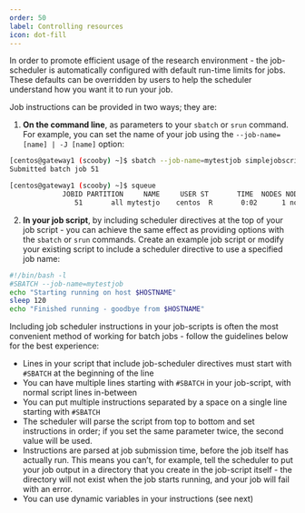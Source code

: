 ```yaml
---
order: 50
label: Controlling resources
icon: dot-fill
---
```


In order to promote efficient usage of the research environment - the job-scheduler is automatically configured with default run-time limits for jobs. These defaults can be overridden by users to help the scheduler understand how you want it to run your job. 

Job instructions can be provided in two ways; they are:

1. **On the command line**, as parameters to your `sbatch` or `srun` command. For example, you can set the name of your job using the `--job-name=[name] | -J [name]` option:

```bash
[centos@gateway1 (scooby) ~]$ sbatch --job-name=mytestjob simplejobscript.sh
Submitted batch job 51

[centos@gateway1 (scooby) ~]$ squeue
             JOBID PARTITION     NAME     USER ST       TIME  NODES NODELIST(REASON)
                51       all mytestjo    centos  R       0:02      1 node01
```

2. **In your job script**, by including scheduler directives at the top of your job script - you can achieve the same effect as providing options with the `sbatch` or `srun` commands. Create an example job script or modify your existing script to include a scheduler directive to use a specified job name:

```bash
#!/bin/bash -l
#SBATCH --job-name=mytestjob
echo "Starting running on host $HOSTNAME"
sleep 120
echo "Finished running - goodbye from $HOSTNAME"
```

Including job scheduler instructions in your job-scripts is often the most convenient method of working for batch jobs - follow the guidelines below for the best experience:

- Lines in your script that include job-scheduler directives must start with `#SBATCH` at the beginning of the line
- You can have multiple lines starting with `#SBATCH` in your job-script, with normal script lines in-between
- You can put multiple instructions separated by a space on a single line starting with `#SBATCH`
- The scheduler will parse the script from top to bottom and set instructions in order; if you set the same parameter twice, the second value will be used.
- Instructions are parsed at job submission time, before the job itself has actually run. This means you can’t, for example, tell the scheduler to put your job output in a directory that you create in the job-script itself - the directory will not exist when the job starts running, and your job will fail with an error.
- You can use dynamic variables in your instructions (see next)

